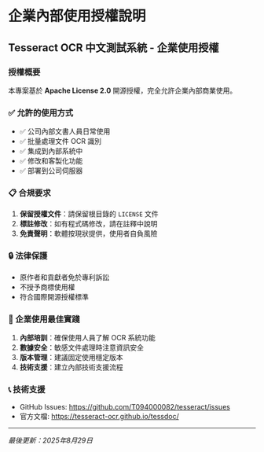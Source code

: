 # 企業內部使用授權說明

## Tesseract OCR 中文測試系統 - 企業使用授權

### 授權概要
本專案基於 **Apache License 2.0** 開源授權，完全允許企業內部商業使用。

### ✅ 允許的使用方式
- ✅ 公司內部文書人員日常使用
- ✅ 批量處理文件 OCR 識別
- ✅ 集成到內部系統中
- ✅ 修改和客製化功能
- ✅ 部署到公司伺服器

### 📋 合規要求
1. **保留授權文件**：請保留根目錄的 `LICENSE` 文件
2. **標註修改**：如有程式碼修改，請在註釋中說明
3. **免責聲明**：軟體按現狀提供，使用者自負風險

### 🔒 法律保護
- 原作者和貢獻者免於專利訴訟
- 不授予商標使用權
- 符合國際開源授權標準

### 💼 企業使用最佳實踐
1. **內部培訓**：確保使用人員了解 OCR 系統功能
2. **數據安全**：敏感文件處理時注意資訊安全
3. **版本管理**：建議固定使用穩定版本
4. **技術支援**：建立內部技術支援流程

### 📞 技術支援
- GitHub Issues: https://github.com/T094000082/tesseract/issues
- 官方文檔: https://tesseract-ocr.github.io/tessdoc/

---
*最後更新：2025年8月29日*
